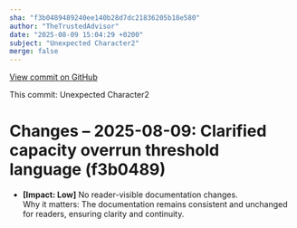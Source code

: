 ```yaml
---
sha: "f3b0489489240ee140b28d7dc21836205b18e580"
author: "TheTrustedAdvisor"
date: "2025-08-09 15:04:29 +0200"
subject: "Unexpected Character2"
merge: false
---
```


[View commit on GitHub](https://github.com/TheTrustedAdvisor/FabricAdoptionFramework/commit/f3b0489489240ee140b28d7dc21836205b18e580)

This commit: Unexpected Character2

# Changes – 2025-08-09: Clarified capacity overrun threshold language (f3b0489)

- **[Impact: Low]** No reader-visible documentation changes.  
Why it matters: The documentation remains consistent and unchanged for readers, ensuring clarity and continuity.
